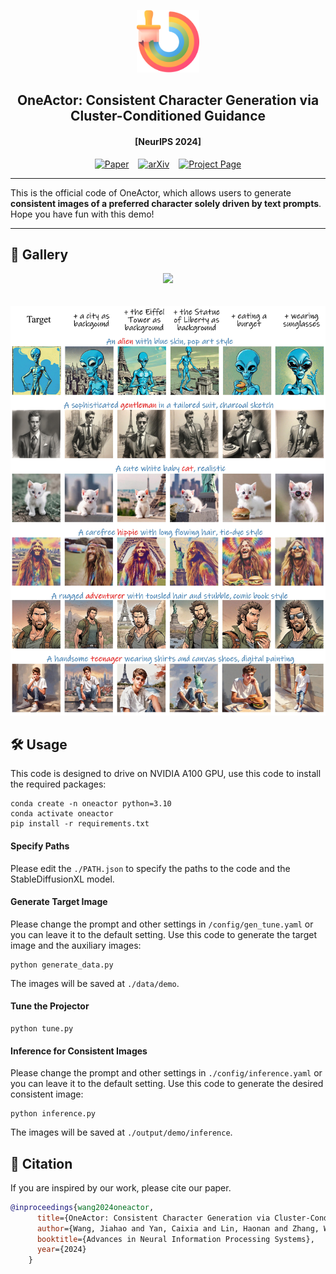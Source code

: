 <p align="center">
  <img src="assets/icon.png" height=100>
</p>
<div align="center">

## OneActor: Consistent Character Generation via Cluster-Conditioned Guidance

#### [NeurIPS 2024]

[![Paper](https://img.shields.io/badge/Paper-gray)](https://arxiv.org/pdf/2404.10267) &ensp; [![arXiv](https://img.shields.io/badge/arXiv-red)](https://arxiv.org/abs/2404.10267) &ensp; [![Project Page](https://img.shields.io/badge/Project%20Page-green
)](https://johnneywang.github.io/OneActor-webpage/)
</div>

---
This is the official code of OneActor, which allows users to generate **consistent images of a preferred character solely driven by text prompts**. Hope you have fun with this demo!

---

## 🌈 Gallery
<div align="center">
    <img src="assets/gallery1.jpg", width="600">
    <br><br><br>
    <img src="assets/gallery2.jpg", width="600">
</div>

## 🛠️ Usage
This code is designed to drive on NVIDIA A100 GPU, use this code to install the required packages:

    conda create -n oneactor python=3.10
    conda activate oneactor
    pip install -r requirements.txt
#### Specify Paths
Please edit the `./PATH.json` to specify the paths to the code and the StableDiffusionXL model.
#### Generate Target Image
Please change the prompt and other settings in `/config/gen_tune.yaml` or you can leave it to the default setting.
Use this code to generate the target image and the auxiliary images:

    python generate_data.py
The images will be saved at `./data/demo`.
#### Tune the Projector

    python tune.py
#### Inference for Consistent Images
Please change the prompt and other settings in `./config/inference.yaml` or you can leave it to the default setting.
Use this code to generate the desired consistent image:

    python inference.py
The images will be saved at `./output/demo/inference`.

## 📖 Citation
If you are inspired by our work, please cite our paper.
```bibtex
@inproceedings{wang2024oneactor,
      title={OneActor: Consistent Character Generation via Cluster-Conditioned Guidance},
      author={Wang, Jiahao and Yan, Caixia and Lin, Haonan and Zhang, Weizhan},
      booktitle={Advances in Neural Information Processing Systems},
      year={2024}
    }
```
